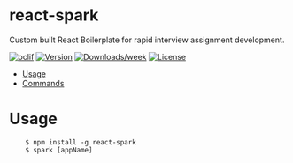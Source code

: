 react-spark
===========

Custom built React Boilerplate for rapid interview assignment development.

[![oclif](https://img.shields.io/badge/cli-oclif-brightgreen.svg)](https://oclif.io)
[![Version](https://img.shields.io/npm/v/react-spark.svg)](https://npmjs.org/package/react-spark)
[![Downloads/week](https://img.shields.io/npm/dw/react-spark.svg)](https://npmjs.org/package/react-spark)
[![License](https://img.shields.io/npm/l/react-spark.svg)](https://github.com/dmigliorisi/react-spark/blob/master/package.json)

<!-- toc -->
* [Usage](#usage)
* [Commands](#commands)
<!-- tocstop -->
# Usage
<!-- usage -->
```sh-session
    $ npm install -g react-spark
    $ spark [appName]
```
<!-- usagestop -->
